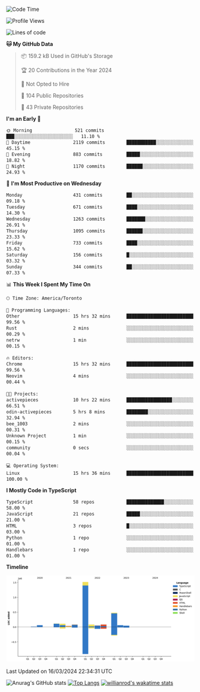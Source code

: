 <!--START_SECTION:waka-->
![Code Time](http://img.shields.io/badge/Code%20Time-1%2C309%20hrs%2029%20mins-blue)

![Profile Views](http://img.shields.io/badge/Profile%20Views-0-blue)

![Lines of code](https://img.shields.io/badge/From%20Hello%20World%20I%27ve%20Written-2.7%20million%20lines%20of%20code-blue)

**🐱 My GitHub Data** 

> 📦 159.2 kB Used in GitHub's Storage 
 > 
> 🏆 20 Contributions in the Year 2024
 > 
> 🚫 Not Opted to Hire
 > 
> 📜 104 Public Repositories 
 > 
> 🔑 43 Private Repositories 
 > 
**I'm an Early 🐤** 

```text
🌞 Morning                521 commits         ███░░░░░░░░░░░░░░░░░░░░░░   11.10 % 
🌆 Daytime                2119 commits        ███████████░░░░░░░░░░░░░░   45.15 % 
🌃 Evening                883 commits         █████░░░░░░░░░░░░░░░░░░░░   18.82 % 
🌙 Night                  1170 commits        ██████░░░░░░░░░░░░░░░░░░░   24.93 % 
```
📅 **I'm Most Productive on Wednesday** 

```text
Monday                   431 commits         ██░░░░░░░░░░░░░░░░░░░░░░░   09.18 % 
Tuesday                  671 commits         ████░░░░░░░░░░░░░░░░░░░░░   14.30 % 
Wednesday                1263 commits        ███████░░░░░░░░░░░░░░░░░░   26.91 % 
Thursday                 1095 commits        ██████░░░░░░░░░░░░░░░░░░░   23.33 % 
Friday                   733 commits         ████░░░░░░░░░░░░░░░░░░░░░   15.62 % 
Saturday                 156 commits         █░░░░░░░░░░░░░░░░░░░░░░░░   03.32 % 
Sunday                   344 commits         ██░░░░░░░░░░░░░░░░░░░░░░░   07.33 % 
```


📊 **This Week I Spent My Time On** 

```text
🕑︎ Time Zone: America/Toronto

💬 Programming Languages: 
Other                    15 hrs 32 mins      █████████████████████████   99.56 % 
Rust                     2 mins              ░░░░░░░░░░░░░░░░░░░░░░░░░   00.29 % 
netrw                    1 min               ░░░░░░░░░░░░░░░░░░░░░░░░░   00.15 % 

🔥 Editors: 
Chrome                   15 hrs 32 mins      █████████████████████████   99.56 % 
Neovim                   4 mins              ░░░░░░░░░░░░░░░░░░░░░░░░░   00.44 % 

🐱‍💻 Projects: 
activepieces             10 hrs 22 mins      █████████████████░░░░░░░░   66.51 % 
odin-activepieces        5 hrs 8 mins        ████████░░░░░░░░░░░░░░░░░   32.94 % 
bee_1003                 2 mins              ░░░░░░░░░░░░░░░░░░░░░░░░░   00.31 % 
Unknown Project          1 min               ░░░░░░░░░░░░░░░░░░░░░░░░░   00.15 % 
community                0 secs              ░░░░░░░░░░░░░░░░░░░░░░░░░   00.04 % 

💻 Operating System: 
Linux                    15 hrs 36 mins      █████████████████████████   100.00 % 
```

**I Mostly Code in TypeScript** 

```text
TypeScript               58 repos            ██████████████░░░░░░░░░░░   58.00 % 
JavaScript               21 repos            █████░░░░░░░░░░░░░░░░░░░░   21.00 % 
HTML                     3 repos             █░░░░░░░░░░░░░░░░░░░░░░░░   03.00 % 
Python                   1 repo              ░░░░░░░░░░░░░░░░░░░░░░░░░   01.00 % 
Handlebars               1 repo              ░░░░░░░░░░░░░░░░░░░░░░░░░   01.00 % 
```



**Timeline**

![Lines of Code chart](https://raw.githubusercontent.com/wise-introvert/wise-introvert/master/assets/bar_graph.png)


 Last Updated on 16/03/2024 22:34:31 UTC
<!--END_SECTION:waka-->

![Anurag's GitHub stats](https://github-readme-stats.vercel.app/api?username=wise-introvert&count_private=true&show_icons=true)
[![Top Langs](https://github-readme-stats.vercel.app/api/top-langs/?username=wise-introvert&langs_count=10)](https://github.com/anuraghazra/github-readme-stats)
[![willianrod's wakatime stats](https://github-readme-stats.vercel.app/api/wakatime?username=wiseintrovert)](https://github.com/anuraghazra/github-readme-stats)
